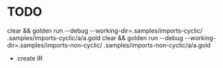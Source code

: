 # TODO

clear && golden run --debug --working-dir=.samples/imports-cyclic/ .samples/imports-cyclic/a/a.gold
clear && golden run --debug --working-dir=.samples/imports-non-cyclic/ .samples/imports-non-cyclic/a/a.gold

- create IR
